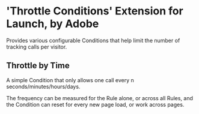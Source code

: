 # 'Throttle Conditions' Extension for Launch, by Adobe

Provides various configurable Conditions that help limit the number of tracking calls per visitor.

## Throttle by Time

A simple Condition that only allows one call every n seconds/minutes/hours/days.

The frequency can be measured for the Rule alone, or across all Rules, and the Condition can reset for every new page load, or work across pages.